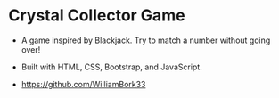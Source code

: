 # Crystal Collector Game

- A game inspired by Blackjack. Try to match a number without going over!

- Built with HTML, CSS, Bootstrap, and JavaScript.

- https://github.com/WilliamBork33
